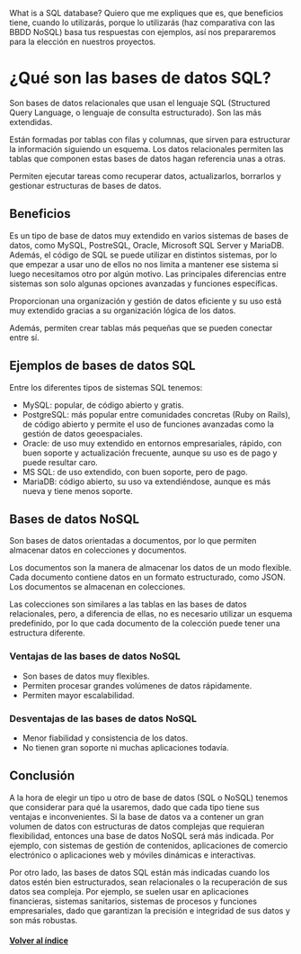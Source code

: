 What is a SQL database? Quiero que me expliques que es, que beneficios tiene, cuando lo utilizarás, porque lo utilizarás (haz comparativa con las BBDD NoSQL) basa tus respuestas con ejemplos, así nos prepararemos para la elección en nuestros proyectos.

# ¿Qué son las bases de datos SQL?

Son bases de datos relacionales que usan el lenguaje SQL (Structured Query Language, o lenguaje de consulta estructurado). Son las más extendidas.

Están formadas por tablas con filas y columnas, que sirven para estructurar la información siguiendo un esquema. Los datos relacionales permiten las tablas que componen estas bases de datos hagan referencia unas a otras.

Permiten ejecutar tareas como recuperar datos, actualizarlos, borrarlos y gestionar estructuras de bases de datos.

## Beneficios

Es un tipo de base de datos muy extendido en varios sistemas de bases de datos, como MySQL, PostreSQL, Oracle, Microsoft SQL Server y MariaDB. Además, el código de SQL se puede utilizar en distintos sistemas, por lo que empezar a usar uno de ellos no nos limita a mantener ese sistema si luego necesitamos otro por algún motivo. Las principales diferencias entre sistemas son solo algunas opciones avanzadas y funciones específicas.

Proporcionan una organización y gestión de datos eficiente y su uso está muy extendido gracias a su organización lógica de los datos.

Además, permiten crear tablas más pequeñas que se pueden conectar entre sí.


## Ejemplos de bases de datos SQL

Entre los diferentes tipos de sistemas SQL tenemos:

- MySQL: popular, de código abierto y gratis.
- PostgreSQL: más popular entre comunidades concretas (Ruby on Rails), de código abierto y permite el uso de funciones avanzadas como la gestión de datos geoespaciales.
- Oracle: de uso muy extendido en entornos empresariales, rápido, con buen soporte y actualización frecuente, aunque su uso es de pago y puede resultar caro.
- MS SQL: de uso extendido, con buen soporte, pero de pago.
- MariaDB: código abierto, su uso va extendiéndose, aunque es más nueva y tiene menos soporte.

## Bases de datos NoSQL
Son bases de datos orientadas a documentos, por lo que permiten almacenar datos en colecciones y documentos.

Los documentos son la manera de almacenar los datos de un modo flexible. Cada documento contiene datos en un formato estructurado, como JSON. Los documentos se almacenan en colecciones.

Las colecciones son similares a las tablas en las bases de datos relacionales, pero, a diferencia de ellas, no es necesario utilizar un esquema predefinido, por lo que cada documento de la colección puede tener una estructura diferente.

### Ventajas de las bases de datos NoSQL
- Son bases de datos muy flexibles.
- Permiten procesar grandes volúmenes de datos rápidamente.
- Permiten mayor escalabilidad.

### Desventajas de las bases de datos NoSQL
- Menor fiabilidad y consistencia de los datos.
- No tienen gran soporte ni muchas aplicaciones todavía.

## Conclusión

A la hora de elegir un tipo u otro de base de datos (SQL o NoSQL) tenemos que considerar para qué la usaremos, dado que cada tipo tiene sus ventajas e inconvenientes. Si la base de datos va a contener un gran volumen de datos con estructuras de datos complejas que requieran flexibilidad, entonces una base de datos NoSQL será más indicada. Por ejemplo, con sistemas de gestión de contenidos, aplicaciones de comercio electrónico o aplicaciones web y móviles dinámicas e interactivas.

Por otro lado, las bases de datos SQL están más indicadas cuando los datos estén bien estructurados, sean relacionales o la recuperación de sus datos sea compleja. Por ejemplo, se suelen usar en aplicaciones financieras, sistemas sanitarios, sistemas de procesos y funciones empresariales, dado que garantizan la precisión e integridad de sus datos y son más robustas.

#### [Volver al índice](0.%20Checkpoint_20.md)
